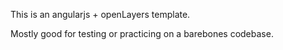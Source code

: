 This is an angularjs + openLayers template.

Mostly good for testing or practicing on a barebones codebase.

